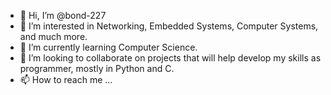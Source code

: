 - 👋 Hi, I’m @bond-227
- 👀 I’m interested in Networking, Embedded Systems, Computer Systems, and much more.
- 🌱 I’m currently learning Computer Science.
- 💞️ I’m looking to collaborate on projects that will help develop my skills as programmer, mostly in Python and C.
- 📫 How to reach me ...

<!---
bond-227/bond-227 is a ✨ special ✨ repository because its `README.md` (this file) appears on your GitHub profile.
You can click the Preview link to take a look at your changes.
--->
